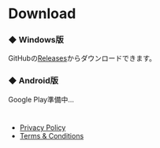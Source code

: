 # 


# Download

### ◆ Windows版
GitHubの[Releases](https://github.com/HoshikawaHikari/AniStarDB/releases)からダウンロードできます。

### ◆ Android版
Google Play準備中...


#
- [Privacy Policy](./PrivacyPolicy.md)
- [Terms & Conditions](./Terms&Conditions.md)